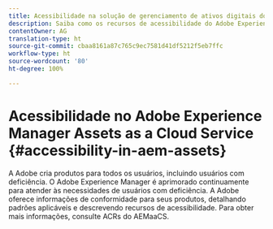 ```yaml
---
title: Acessibilidade na solução de gerenciamento de ativos digitais do Assets.
description: Saiba como os recursos de acessibilidade do Adobe Experience Manager as a Cloud Service ajudam usuários deficientes.
contentOwner: AG
translation-type: ht
source-git-commit: cbaa8161a87c765c9ec7581d41df5212f5eb7ffc
workflow-type: ht
source-wordcount: '80'
ht-degree: 100%

---
```



# Acessibilidade no Adobe Experience Manager Assets as a Cloud Service {#accessibility-in-aem-assets}

A Adobe cria produtos para todos os usuários, incluindo usuários com deficiência. O Adobe Experience Manager é aprimorado continuamente para atender às necessidades de usuários com deficiência. A Adobe oferece informações de conformidade para seus produtos, detalhando padrões aplicáveis e descrevendo recursos de acessibilidade.
Para obter mais informações, consulte ACRs do AEMaaCS.
